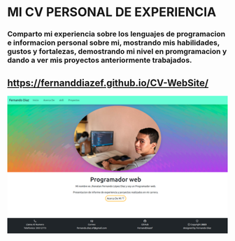 # MI CV PERSONAL DE EXPERIENCIA 

### Comparto mi experiencia sobre los lenguajes de programacion e informacion personal sobre mi, mostrando mis habilidades, gustos y fortalezas, demostrando mi nivel en promgramacion y dando a ver mis proyectos anteriormente trabajados.

##  https://fernanddiazef.github.io/CV-WebSite/

![Esto es una imagen de ejemplo](/imagenes/imagen-ejemplo-inicio.png)